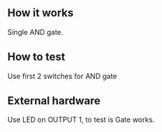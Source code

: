 <!---

This file is used to generate your project datasheet. Please fill in the information below and delete any unused
sections.

You can also include images in this folder and reference them in the markdown. Each image must be less than
512 kb in size, and the combined size of all images must be less than 1 MB.
-->

## How it works

Single AND gate.

## How to test

Use first 2 switches for AND gate

## External hardware

Use LED on OUTPUT 1, to test is Gate works.
